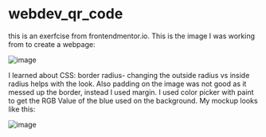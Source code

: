 # webdev_qr_code

this is an exerfcise from frontendmentor.io.
This is the image I was working from to create a webpage:

![image](https://github.com/nicole1020/webdev_qr_code/assets/71186944/f3e9b51d-0a89-4aa4-b107-2f59cdf22d5e)


I learned about CSS:
border radius- changing the outside radius vs inside radius helps with the look. 
Also padding on the image was not good as it messed up the border, instead I used margin.
I used color picker with paint to get the RGB Value of the blue used on the background.
My mockup looks like this:

![image](https://github.com/nicole1020/webdev_qr_code/assets/71186944/1ee3e06f-c9bc-4ce5-9762-df00a133e7f2)
